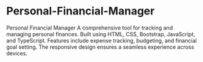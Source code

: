 # Personal-Financial-Manager
Personal Financial Manager  A comprehensive tool for tracking and managing personal finances. Built using HTML, CSS, Bootstrap, JavaScript, and TypeScript. Features include expense tracking, budgeting, and financial goal setting. The responsive design ensures a seamless experience across devices.
